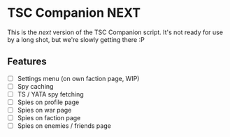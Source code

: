 # TSC Companion NEXT

This is the _next_ version of the TSC Companion script. It's not ready for use by a long shot, but we're slowly getting there :P

## Features

- [ ] Settings menu (on own faction page, WIP)
- [ ] Spy caching
- [ ] TS / YATA spy fetching
- [ ] Spies on profile page
- [ ] Spies on war page
- [ ] Spies on faction page
- [ ] Spies on enemies / friends page
